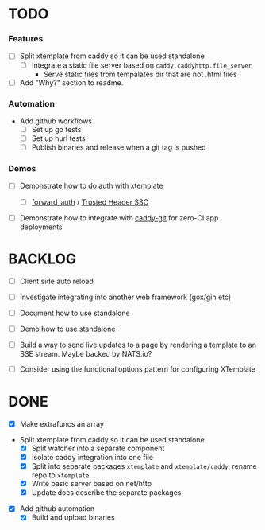 # TODO

### Features

- [ ] Split xtemplate from caddy so it can be used standalone
    - [ ] Integrate a static file server based on `caddy.caddyhttp.file_server`
        - Serve static files from tempalates dir that are not .html files
- [ ] Add "Why?" section to readme.

### Automation

- Add github workflows
    - [ ] Set up go tests
    - [ ] Set up hurl tests
    - [ ] Publish binaries and release when a git tag is pushed

### Demos

- [ ] Demonstrate how to do auth with xtemplate
    - [ ] [forward_auth](https://caddyserver.com/docs/caddyfile/directives/forward_auth#forward-auth) / [Trusted Header SSO](https://www.authelia.com/integration/trusted-header-sso/introduction/)
- [ ] Demonstrate how to integrate with [caddy-git](https://github.com/greenpau/caddy-git) for zero-CI app deployments


# BACKLOG

- [ ] Client side auto reload
- [ ] Investigate integrating into another web framework (gox/gin etc)
- [ ] Document how to use standalone
- [ ] Demo how to use standalone
- [ ] Build a way to send live updates to a page by rendering a template to an SSE stream. Maybe backed by NATS.io?
- [ ] Consider using the functional options pattern for configuring XTemplate


# DONE

- [x] Make extrafuncs an array
- Split xtemplate from caddy so it can be used standalone
    - [x] Split watcher into a separate component
    - [x] Isolate caddy integration into one file
    - [x] Split into separate packages `xtemplate` and `xtemplate/caddy`, rename repo to `xtemplate`
    - [x] Write basic server based on net/http
    - [x] Update docs describe the separate packages
- [x] Add github automation
    - [x] Build and upload binaries

